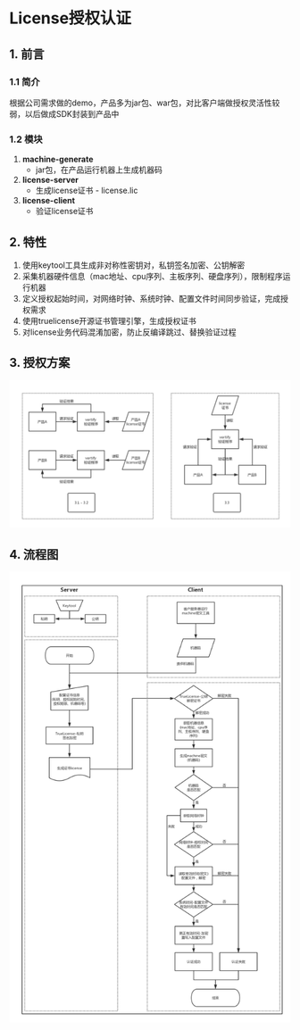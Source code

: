 # License授权认证
## 1. 前言
### 1.1 简介
根据公司需求做的demo，产品多为jar包、war包，对比客户端做授权灵活性较弱，以后做成SDK封装到产品中
### 1.2 模块
1. **machine-generate**
   * jar包，在产品运行机器上生成机器码
2. **license-server**
   * 生成license证书 - license.lic 
3. **license-client**
   * 验证license证书
## 2. 特性
1. 使用keytool工具生成非对称性密钥对，私钥签名加密、公钥解密
2. 采集机器硬件信息（mac地址、cpu序列、主板序列、硬盘序列），限制程序运行机器
3. 定义授权起始时间，对网络时钟、系统时钟、配置文件时间同步验证，完成授权需求
4. 使用truelicense开源证书管理引擎，生成授权证书
5. 对license业务代码混淆加密，防止反编译跳过、替换验证过程
## 3. 授权方案
![avatar](https://github.com/liuqihaodev/photo-gallery/raw/master/license-picture/license-plan.jpg)
## 4. 流程图
![avatar](https://github.com/liuqihaodev/photo-gallery/raw/master/license-picture/license-flow.jpg)
